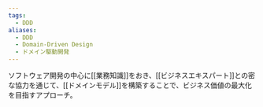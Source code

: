 ```yaml
---
tags:
  - DDD
aliases:
  - DDD
  - Domain-Driven Design
  - ドメイン駆動開発
---
```

ソフトウェア開発の中心に[[業務知識]]をおき、[[ビジネスエキスパート]]との密な協力を通じて、[[ドメインモデル]]を構築することで、ビジネス価値の最大化を目指すアプローチ。